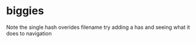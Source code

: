 # biggies

Note the single hash overides filename
try adding a has and seeing what it does to navigation